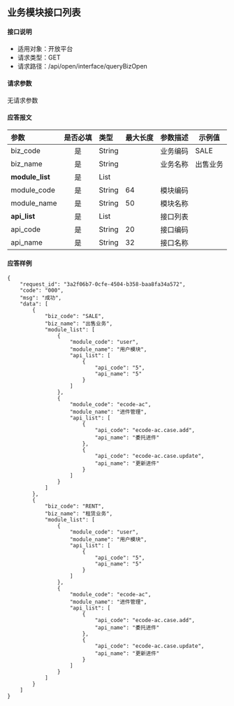 ## 业务模块接口列表

#### 接口说明

* 适用对象：开放平台
* 请求类型：GET
* 请求路径：/api/open/interface/queryBizOpen

#### 请求参数

无请求参数

#### 应答报文

| 参数            | 是否必填 | 类型   | 最大长度 | 参数描述 | 示例值   |
| :-------------- | :------: | :----- | :------- | :------- | -------- |
| biz_code        |    是    | String |          | 业务编码 | SALE     |
| biz_name        |    是    | String |          | 业务名称 | 出售业务 |
| **module_list** |    是    | List   |          |          |          |
| module_code     |    是    | String | 64       | 模块编码 |          |
| module_name     |    是    | String | 50       | 模块名称 |          |
| **api_list**    |    是    | List   |          | 接口列表 |          |
| api_code        |    是    | String | 20       | 接口编码 |          |
| api_name        |    是    | String | 32       | 接口名称 |          |

#### 应答样例

``` 
{
    "request_id": "3a2f06b7-0cfe-4504-b358-baa8fa34a572",
    "code": "000",
    "msg": "成功",
    "data": [
        {
            "biz_code": "SALE",
            "biz_name": "出售业务",
            "module_list": [
                {
                    "module_code": "user",
                    "module_name": "用户模块",
                    "api_list": [
                        {
                            "api_code": "5",
                            "api_name": "5"
                        }
                    ]
                },
                {
                    "module_code": "ecode-ac",
                    "module_name": "进件管理",
                    "api_list": [
                        {
                            "api_code": "ecode-ac.case.add",
                            "api_name": "委托进件"
                        },
                        {
                            "api_code": "ecode-ac.case.update",
                            "api_name": "更新进件"
                        }
                    ]
                }
            ]
        },
        {
            "biz_code": "RENT",
            "biz_name": "租赁业务",
            "module_list": [
                {
                    "module_code": "user",
                    "module_name": "用户模块",
                    "api_list": [
                        {
                            "api_code": "5",
                            "api_name": "5"
                        }
                    ]
                },
                {
                    "module_code": "ecode-ac",
                    "module_name": "进件管理",
                    "api_list": [
                        {
                            "api_code": "ecode-ac.case.add",
                            "api_name": "委托进件"
                        },
                        {
                            "api_code": "ecode-ac.case.update",
                            "api_name": "更新进件"
                        }
                    ]
                }
            ]
        }
    ]
}
```
